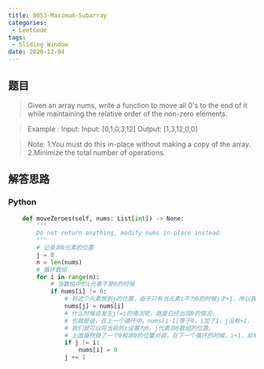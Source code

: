 ```yaml
---
title: 0053-Maximum-Subarray
categories: 
 - LeetCode
tags:
 - Sliding Window
date: 2020-12-04
---
```


## 题目
> Given an array nums, write a function to move all 0's to the end of it while maintaining the relative order of the non-zero elements.

>Example :
>Input: Input: [0,1,0,3,12]
>Output: [1,3,12,0,0]

>Note:
>1.You must do this in-place without making a copy of the array.
>2.Minimize the total number of operations.
## 解答思路
### Python
```python
    def moveZeroes(self, nums: List[int]) -> None:
        """
        Do not return anything, modify nums in-place instead.
        """
        # 记录非0元素的位置
        j = 0
        n = len(nums)
        # 循环数组
        for i in range(n):
            # 当数组中的i元素不是0的时候
            if nums[i] != 0:
                # 将这个元素放到j的位置，由于只有当元素i不为0的时候j才+1，所以我们可以理解为，j永远小于等于i
                nums[j] = nums[i]
                # 什么时候会发生j!=i的情况呢，就是已经出现0的情况，
                # 也就是说，在上一个循环中，nums[i-1]等于0，i加了1，j没有+1，
                # 我们就可以将当前的i设置为0，j代表非0数组的位置。
                # 上面虽然做了一个0和非0的位置对调，在下一个循环的时候，i+1，非零位置的j也+1
                if j != i:
                    nums[i] = 0
                j += 1

```
